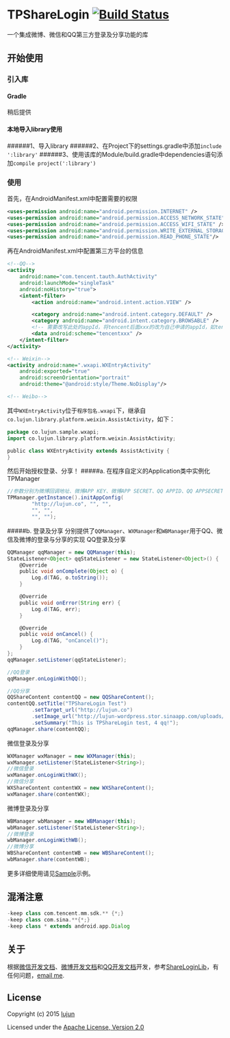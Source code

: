 # TPShareLogin [![Build Status](https://travis-ci.org/whilu/TPShareLogin.svg)](https://travis-ci.org/whilu/TPShareLogin)
一个集成微博、微信和QQ第三方登录及分享功能的库

## 开始使用
### 引入库
#### Gradle
稍后提供

#### 本地导入library使用
######1、导入library
######2、在Project下的settings.gradle中添加`include ':library'`
######3、使用该库的Module/build.gradle中dependencies语句添加`compile project(':library')`

### 使用
首先，在AndroidManifest.xml中配置需要的权限
```xml
<uses-permission android:name="android.permission.INTERNET" />
<uses-permission android:name="android.permission.ACCESS_NETWORK_STATE" />
<uses-permission android:name="android.permission.ACCESS_WIFI_STATE" />
<uses-permission android:name="android.permission.WRITE_EXTERNAL_STORAGE" />
<uses-permission android:name="android.permission.READ_PHONE_STATE"/>
```
再在AndroidManifest.xml中配置第三方平台的信息
```xml
<!--QQ-->
<activity
    android:name="com.tencent.tauth.AuthActivity"
    android:launchMode="singleTask"
    android:noHistory="true">
    <intent-filter>
        <action android:name="android.intent.action.VIEW" />

        <category android:name="android.intent.category.DEFAULT" />
        <category android:name="android.intent.category.BROWSABLE" />
        <!-- 需要改写此处的appId，将tencent后面xxx的改为自己申请的appId，如tencent129068312-->
        <data android:scheme="tencentxxx" />
    </intent-filter>
</activity>

<!-- Weixin-->
<activity android:name=".wxapi.WXEntryActivity"
    android:exported="true"
    android:screenOrientation="portrait"
    android:theme="@android:style/Theme.NoDisplay"/>

<!-- Weibo-->
```
其中`WXEntryActivity`位于`程序包名.wxapi`下，继承自`co.lujun.library.platform.weixin.AssistActivity`，如下：
```groovy
package co.lujun.sample.wxapi;
import co.lujun.library.platform.weixin.AssistActivity;

public class WXEntryActivity extends AssistActivity {
}
```

然后开始授权登录、分享！
#####a. 在程序自定义的Application类中实例化TPManager
```groovy
//参数分别为微博回调地址、微博APP KEY、微博APP SECRET、QQ APPID、QQ APPSECRET、微信APPID、微信APPSECRET
TPManager.getInstance().initAppConfig(
        "http://lujun.co", "", "",
        "", "",
        "", "");
```
#####b. 登录及分享
分别提供了`QQManager`、`WXManager`和`WBManager`用于QQ、微信及微博的登录与分享的实现
QQ登录及分享
```groovy
QQManager qqManager = new QQManager(this);
StateListener<Object> qqStateListener = new StateListener<Object>() {
    @Override
    public void onComplete(Object o) {
        Log.d(TAG, o.toString());
    }

    @Override
    public void onError(String err) {
        Log.d(TAG, err);
    }

    @Override
    public void onCancel() {
        Log.d(TAG, "onCancel()");
    }
};
qqManager.setListener(qqStateListener);
```
```groovy
//QQ登录
qqManager.onLoginWithQQ();
```
```groovy
//QQ分享
QQShareContent contentQQ = new QQShareContent();
contentQQ.setTitle("TPShareLogin Test")
        .setTarget_url("http://lujun.co")
        .setImage_url("http://lujun-wordpress.stor.sinaapp.com/uploads/2014/09/lujun-375x500.jpg")
        .setSummary("This is TPShareLogin test, 4 qq!");
qqManager.share(contentQQ);
```
微信登录及分享
```groovy
WXManager wxManager = new WXManager(this);
wxManager.setListener(StateListener<String>);
//微信登录
wxManager.onLoginWithWX();
//微信分享
WXShareContent contentWX = new WXShareContent();
wxManager.share(contentWX);
```
微博登录及分享
```groovy
WBManager wbManager = new WBManager(this);
wbManager.setListener(StateListener<String>);
//微博登录
wbManager.onLoginWithWB();
//微博分享
WBShareContent contentWB = new WBShareContent();
wbManager.share(contentWB);
```
更多详细使用请见[Sample](https://github.com/whilu/TPShareLogin/tree/master/sample)示例。

## 混淆注意
```groovy
-keep class com.tencent.mm.sdk.** {*;}
-keep class com.sina.**{*;}
-keep class * extends android.app.Dialog
```

## 关于
根据[微信开发文档](https://open.weixin.qq.com/cgi-bin/showdocument?action=dir_list&t=resource/res_list&verify=1&lang=zh_CN)、[微博开发文档](http://open.weibo.com/wiki/%E9%A6%96%E9%A1%B5)和[QQ开发文档](http://wiki.connect.qq.com/)开发，参考[ShareLoginLib](https://github.com/lingochamp/ShareLoginLib)，有任何问题，[email me](mailto:lujunat1993@gmail.com).

## License
Copyright (c) 2015 [lujun](http://lujun.co)

Licensed under the [Apache License, Version 2.0](http://www.apache.org/licenses/LICENSE-2.0.html)